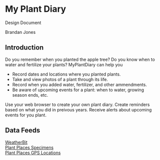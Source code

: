 # My Plant Diary
Design Document

Brandan Jones

## Introduction

Do you remember when you planted the apple tree?  Do you know when to water and fertilize your plants?  MyPlantDiary can help you
- Record dates and locations where you planted plants.
- Take and view photos of a plant through its life.
- Record when you added water, fertilizer, and other ammendments.
- Be aware of upcoming events for a plant: when to water, growing season ends, etc.

Use your web browser to create your own plant diary.  Create reminders based on what you did in preivous years.  Receive alerts about upcoming events for you plant.

## Data Feeds
[WeatherBit](http://api.weatherbit.io)  
[Plant Places Specimens]("http://www.plantplaces.com/perl/mobile/viewspecimenlocations.pl")  
[Plant Places GPS Locations]("http://www.plantplaces.com/perl/mobile/viewplantsjsonarray.pl")

